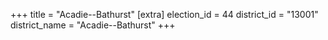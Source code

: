 +++
title = "Acadie--Bathurst"
[extra]
election_id = 44
district_id = "13001"
district_name = "Acadie--Bathurst"
+++
